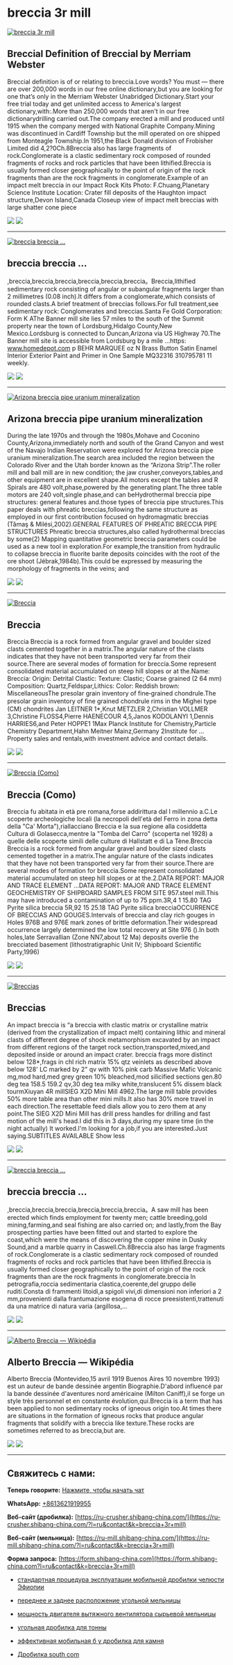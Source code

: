 # breccia 3r mill

<a href="https://swt.shibang-china.com/?l=ru&img&k=breccia+3r+mill" target="_blank">![breccia 3r mill](http://static.shibang-china.com/all-800x300/869.jpg)</a>

## Breccial Definition of Breccial by Merriam Webster
Breccial definition is of or relating to breccia.Love words? You must — there are over 200,000 words in our free online dictionary,but you are looking for one that’s only in the Merriam Webster Unabridged Dictionary.Start your free trial today and get unlimited access to America's largest dictionary,with:.More than 250,000 words that aren't in our free dictionarydrilling carried out.The company erected a mill and produced until 1915 when the company merged with National Graphite Company.Mining was discontinued in Cardiff Township but the mill operated on ore shipped from Monteagle Township.In 1951,the Black Donald division of Frobisher Limited did 4,2?0Ch.8Breccia also has large fragments of rock.Conglomerate is a clastic sedimentary rock composed of rounded fragments of rocks and rock particles that have been lithified.Breccia is usually formed closer geographically to the point of origin of the rock fragments than are the rock fragments in conglomerate.Example of an impact melt breccia in our Impact Rock Kits Photo: F.Chuang,Planetary Science Institute Location: Crater fill deposits of the Haughton impact structure,Devon Island,Canada Closeup view of impact melt breccias with large shatter cone piece


<a href="https://whatsapp.shibangsoft.com/WhatsApp.php" target="_blank" title="WhatsApp">![](http://static.shibang-china.com/icon/whatsapp.png)</a> <a href="https://swt.shibang-china.com/?l=ru&icon&k=breccia+3r+mill" target="_blank">![](http://static.shibang-china.com/icon/chat-ru.png)</a>

---

<a href="https://swt.shibang-china.com/?l=ru&img&k=breccia+3r+mill" target="_blank">![breccia breccia …](http://static.shibang-china.com/all-800x300/903.jpg)</a>

## breccia breccia …
,breccia,breccia,breccia,breccia,breccia,breccia。Breccia,lithified sedimentary rock consisting of angular or subangular fragments larger than 2 millimetres (0.08 inch).It differs from a conglomerate,which consists of rounded clasts.A brief treatment of breccias follows.For full treatment,see sedimentary rock: Conglomerates and breccias.Santa Fe Gold Corporation: Form K AThe Banner mill site lies 57 miles to the south of the Summit property near the town of Lordsburg,Hidalgo County,New Mexico.Lordsburg is connected to Duncan,Arizona via US Highway 70.The Banner mill site is accessible from Lordsburg by a mile …https: www.homedepot.com p BEHR MARQUEE oz N Brass Button Satin Enamel Interior Exterior Paint and Primer in One Sample MQ32316 310795781 11 weekly.


<a href="https://whatsapp.shibangsoft.com/WhatsApp.php" target="_blank" title="WhatsApp">![](http://static.shibang-china.com/icon/whatsapp.png)</a> <a href="https://swt.shibang-china.com/?l=ru&icon&k=breccia+3r+mill" target="_blank">![](http://static.shibang-china.com/icon/chat-ru.png)</a>

---

<a href="https://swt.shibang-china.com/?l=ru&img&k=breccia+3r+mill" target="_blank">![Arizona breccia pipe uranium mineralization](http://static.shibang-china.com/all-800x300/958.jpg)</a>

## Arizona breccia pipe uranium mineralization
During the late 1970s and through the 1980s,Mohave and Coconino County,Arizona,immediately north and south of the Grand Canyon and west of the Navajo Indian Reservation were explored for Arizona breccia pipe uranium mineralization.The search area included the region between the Colorado River and the Utah border known as the “Arizona Strip”.The roller mill and ball mill are in new condition; the jaw crusher,conveyors,tables,and other equipment are in excellent shape.All motors except the tables and R Spirals are 480 volt,phase,powered by the generating plant.The three table motors are 240 volt,single phase,and can beHydrothermal breccia pipe structures: general features and.those types of breccia pipe structures.This paper deals with phreatic breccias,following the same structure as employed in our first contribution focused on hydromagmatic breccias (Tămaş &amp; Mil&#233;si,2002).GENERAL FEATURES OF PHREATIC BRECCIA PIPE STRUCTURES Phreatic breccia structures,also called hydrothermal breccias by some(2) Mapping quantitative geometric breccia parameters could be used as a new tool in exploration.For example,the transition from hydraulic to collapse breccia in fluorite barite deposits coincides with the root of the ore shoot (J&#233;brak,1984b).This could be expressed by measuring the morphology of fragments in the veins; and


<a href="https://whatsapp.shibangsoft.com/WhatsApp.php" target="_blank" title="WhatsApp">![](http://static.shibang-china.com/icon/whatsapp.png)</a> <a href="https://swt.shibang-china.com/?l=ru&icon&k=breccia+3r+mill" target="_blank">![](http://static.shibang-china.com/icon/chat-ru.png)</a>

---

<a href="https://swt.shibang-china.com/?l=ru&img&k=breccia+3r+mill" target="_blank">![Breccia](http://static.shibang-china.com/all-800x300/920.jpg)</a>

## Breccia
Breccia Breccia is a rock formed from angular gravel and boulder sized clasts cemented together in a matrix.The angular nature of the clasts indicates that they have not been transported very far from their source.There are several modes of formation for breccia.Some represent consolidated material accumulated on steep hill slopes or at the.Name: Breccia: Origin: Detrital Clastic: Texture: Clastic; Coarse grained (2 64 mm) Composition: Quartz,Feldspar,Lithics: Color: Reddish brown: MiscellaneousThe presolar grain inventory of fine‐grained chondrule.The presolar grain inventory of ﬁne grained chondrule rims in the Mighei type (CM) chondrites Jan LEITNER 1*,Knut METZLER 2,Christian VOLLMER 3,Christine FLOSS4,Pierre HAENECOUR 4,5,Janos KODOLANYI 1,Dennis HARRIES6,and Peter HOPPE1 1Max Planck Institute for Chemistry,Particle Chemistry Department,Hahn Meitner Mainz,Germany 2Institute for …Property sales and rentals,with investment advice and contact details.


<a href="https://whatsapp.shibangsoft.com/WhatsApp.php" target="_blank" title="WhatsApp">![](http://static.shibang-china.com/icon/whatsapp.png)</a> <a href="https://swt.shibang-china.com/?l=ru&icon&k=breccia+3r+mill" target="_blank">![](http://static.shibang-china.com/icon/chat-ru.png)</a>

---

<a href="https://swt.shibang-china.com/?l=ru&img&k=breccia+3r+mill" target="_blank">![Breccia (Como)](http://static.shibang-china.com/all-800x300/19.jpg)</a>

## Breccia (Como)
Breccia fu abitata in et&#224; pre romana,forse addirittura dal I millennio a.C.Le scoperte archeologiche locali (la necropoli dell'et&#224; del Ferro in zona detta della &quot;Ca' Morta&quot;),riallacciano Breccia e la sua regione alla cosiddetta Cultura di Golasecca,mentre la &quot;Tomba del Carro&quot; (scoperta nel 1928) a quelle delle scoperte simili delle culture di Hallstatt e di La T&#232;ne.Breccia Breccia is a rock formed from angular gravel and boulder sized clasts cemented together in a matrix.The angular nature of the clasts indicates that they have not been transported very far from their source.There are several modes of formation for breccia.Some represent consolidated material accumulated on steep hill slopes or at the.2.DATA REPORT: MAJOR AND TRACE ELEMENT …DATA REPORT: MAJOR AND TRACE ELEMENT GEOCHEMISTRY OF SHIPBOARD SAMPLES FROM SITE 957.steel mill.This may have introduced a contamination of up to 75 ppm.3R,4 1 15.80 TAG Pyrite silica breccia 5R,92 15 25.18 TAG Pyrite silica brecciaOCCURRENCE OF BRECCIAS AND GOUGES.Intervals of breccia and clay rich gouges in Holes 976B and 976E mark zones of brittle deformation.Their widespread occurrence largely determined the low total recovery at Site 976 ().In both holes,late Serravallian (Zone NN7,about 12 Ma) deposits overlie the brecciated basement (lithostratigraphic Unit IV; Shipboard Scientific Party,1996)


<a href="https://whatsapp.shibangsoft.com/WhatsApp.php" target="_blank" title="WhatsApp">![](http://static.shibang-china.com/icon/whatsapp.png)</a> <a href="https://swt.shibang-china.com/?l=ru&icon&k=breccia+3r+mill" target="_blank">![](http://static.shibang-china.com/icon/chat-ru.png)</a>

---

<a href="https://swt.shibang-china.com/?l=ru&img&k=breccia+3r+mill" target="_blank">![Breccias](http://static.shibang-china.com/all-800x300/77.jpg)</a>

## Breccias
An impact breccia is “a breccia with clastic matrix or crystalline matrix (derived from the crystallization of impact melt) containing lithic and mineral clasts of different degree of shock metamorphism excavated by an impact from different regions of the target rock section,transported,mixed,and deposited inside or around an impact crater. breccia frags more distinct below 128*,frags in chl rich matrix 15% qtz veinlets as described above below 128' LC marked by 2&quot; qv with 10% pink carb Massive Mafic Volcanic mg,mod hard,med grey green 10% bleached,mod silicified sections gen.80 deg tea 158.5 159.2 qv,30 deg tea milky white,translucent 5% dissem black tourmXiuyan 4R millSIEG X2D Mini Mill 4962.The large mill table provides 50% more table area than other mini mills.It also has 30% more travel in each direction.The resettable feed dials allow you to zero them at any point.The SIEG X2D Mini Mill has drill press handles for drilling and fast motion of the mill's head.I did this in 3 days,during my spare time (in the night actually) It worked.I'm looking for a job,if you are interested.Just saying.SUBTITLES AVAILABLE Show less


<a href="https://whatsapp.shibangsoft.com/WhatsApp.php" target="_blank" title="WhatsApp">![](http://static.shibang-china.com/icon/whatsapp.png)</a> <a href="https://swt.shibang-china.com/?l=ru&icon&k=breccia+3r+mill" target="_blank">![](http://static.shibang-china.com/icon/chat-ru.png)</a>

---

<a href="https://swt.shibang-china.com/?l=ru&img&k=breccia+3r+mill" target="_blank">![breccia breccia …](http://static.shibang-china.com/all-800x300/464.jpg)</a>

## breccia breccia …
,breccia,breccia,breccia,breccia,breccia,breccia。A saw mill has been erected which finds employment for twenty men; cattle breeding,gold mining,farming,and seal fishing are also carried on; and lastly,from the Bay prospecting parties have been fitted out and started to explore the coast,which were the means of discovering the copper mine in Dusky Sound,and a marble quarry in Caswell.Ch.8Breccia also has large fragments of rock.Conglomerate is a clastic sedimentary rock composed of rounded fragments of rocks and rock particles that have been lithified.Breccia is usually formed closer geographically to the point of origin of the rock fragments than are the rock fragments in conglomerate.breccia In petrografia,roccia sedimentaria clastica,coerente,del gruppo delle ruditi.Consta di frammenti litoidi,a spigoli vivi,di dimensioni non inferiori a 2 mm,provenienti dalla frantumazione esogena di rocce preesistenti,trattenuti da una matrice di natura varia (argillosa,…


<a href="https://whatsapp.shibangsoft.com/WhatsApp.php" target="_blank" title="WhatsApp">![](http://static.shibang-china.com/icon/whatsapp.png)</a> <a href="https://swt.shibang-china.com/?l=ru&icon&k=breccia+3r+mill" target="_blank">![](http://static.shibang-china.com/icon/chat-ru.png)</a>

---

<a href="https://swt.shibang-china.com/?l=ru&img&k=breccia+3r+mill" target="_blank">![Alberto Breccia — Wikip&#233;dia](http://static.shibang-china.com/all-800x300/1163.jpg)</a>

## Alberto Breccia — Wikip&#233;dia
Alberto Breccia (Montevideo,15 avril 1919 Buenos Aires 10 novembre 1993) est un auteur de bande dessin&#233;e argentin Biographie.D'abord influenc&#233; par la bande dessin&#233;e d'aventures nord am&#233;ricaine (Milton Caniff),il se forge un style tr&#232;s personnel et en constante &#233;volution,qui.Breccia is a term that has been applied to non sedimentary rocks of igneous origin too.At times there are situations in the formation of igneous rocks that produce angular fragments that solidify with a breccia like texture.These rocks are sometimes referred to as breccia,but are.

<a href="https://whatsapp.shibangsoft.com/WhatsApp.php" target="_blank" title="WhatsApp">![](http://static.shibang-china.com/icon/whatsapp.png)</a> <a href="https://swt.shibang-china.com/?l=ru&icon&k=breccia+3r+mill" target="_blank">![](http://static.shibang-china.com/icon/chat-ru.png)</a>

---
## Свяжитесь с нами:

**Теперь говорите:** [Нажмите, чтобы начать чат](https://swt.shibang-china.com?l=ru&contact&k=breccia+3r+mill)

**WhatsApp:**  [+8613621919955](https://whatsapp.shibangsoft.com/WhatsApp.php)

**Веб-сайт (дробилка):** [https://ru-crusher.shibang-china.com/](https://ru-crusher.shibang-china.com/?l=ru&contact&k=breccia+3r+mill)

**Веб-сайт (мельница):** [https://ru-mill.shibang-china.com/](https://ru-mill.shibang-china.com/?l=ru&contact&k=breccia+3r+mill)

**Форма запроса:** [https://form.shibang-china.com](https://form.shibang-china.com?l=ru&contact&k=breccia+3r+mill)

* [стандартная процедура эксплуатации мобильной дробилки челюсти Эфиопии](../125/%D1%81%D1%82%D0%B0%D0%BD%D0%B4%D0%B0%D1%80%D1%82%D0%BD%D0%B0%D1%8F%20%D0%BF%D1%80%D0%BE%D1%86%D0%B5%D0%B4%D1%83%D1%80%D0%B0%20%D1%8D%D0%BA%D1%81%D0%BF%D0%BB%D1%83%D0%B0%D1%82%D0%B0%D1%86%D0%B8%D0%B8%20%D0%BC%D0%BE%D0%B1%D0%B8%D0%BB%D1%8C%D0%BD%D0%BE%D0%B9%20%D0%B4%D1%80%D0%BE%D0%B1%D0%B8%D0%BB%D0%BA%D0%B8%20%D1%87%D0%B5%D0%BB%D1%8E%D1%81%D1%82%D0%B8%20%D0%AD%D1%84%D0%B8%D0%BE%D0%BF%D0%B8%D0%B8.md)

* [переднее и заднее расположение угольной мельницы](../125/%D0%BF%D0%B5%D1%80%D0%B5%D0%B4%D0%BD%D0%B5%D0%B5%20%D0%B8%20%D0%B7%D0%B0%D0%B4%D0%BD%D0%B5%D0%B5%20%D1%80%D0%B0%D1%81%D0%BF%D0%BE%D0%BB%D0%BE%D0%B6%D0%B5%D0%BD%D0%B8%D0%B5%20%D1%83%D0%B3%D0%BE%D0%BB%D1%8C%D0%BD%D0%BE%D0%B9%20%D0%BC%D0%B5%D0%BB%D1%8C%D0%BD%D0%B8%D1%86%D1%8B.md)

* [мощность двигателя вытяжного вентилятора сырьевой мельницы](../124/%D0%BC%D0%BE%D1%89%D0%BD%D0%BE%D1%81%D1%82%D1%8C%20%D0%B4%D0%B2%D0%B8%D0%B3%D0%B0%D1%82%D0%B5%D0%BB%D1%8F%20%D0%B2%D1%8B%D1%82%D1%8F%D0%B6%D0%BD%D0%BE%D0%B3%D0%BE%20%D0%B2%D0%B5%D0%BD%D1%82%D0%B8%D0%BB%D1%8F%D1%82%D0%BE%D1%80%D0%B0%20%D1%81%D1%8B%D1%80%D1%8C%D0%B5%D0%B2%D0%BE%D0%B9%20%D0%BC%D0%B5%D0%BB%D1%8C%D0%BD%D0%B8%D1%86%D1%8B.md)

* [угольная дробилка для тонны](../124/%D1%83%D0%B3%D0%BE%D0%BB%D1%8C%D0%BD%D0%B0%D1%8F%20%D0%B4%D1%80%D0%BE%D0%B1%D0%B8%D0%BB%D0%BA%D0%B0%20%D0%B4%D0%BB%D1%8F%20%D1%82%D0%BE%D0%BD%D0%BD%D1%8B.md)

* [эффективная мобильная б  у дробилка для камня](../121/%D1%8D%D1%84%D1%84%D0%B5%D0%BA%D1%82%D0%B8%D0%B2%D0%BD%D0%B0%D1%8F%20%D0%BC%D0%BE%D0%B1%D0%B8%D0%BB%D1%8C%D0%BD%D0%B0%D1%8F%20%D0%B1%20%20%D1%83%20%D0%B4%D1%80%D0%BE%D0%B1%D0%B8%D0%BB%D0%BA%D0%B0%20%D0%B4%D0%BB%D1%8F%20%D0%BA%D0%B0%D0%BC%D0%BD%D1%8F.md)

* [Дробилка south com](../125/%D0%94%D1%80%D0%BE%D0%B1%D0%B8%D0%BB%D0%BA%D0%B0%20south%20com.md)